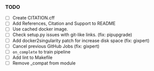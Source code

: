 ### TODO

- [ ] Create CITATION.cff
- [ ] Add References, Citation and Support to README
- [ ] Use cached docker image.
- [ ] Check setup.py issues with git-like links. (fix: pipupgrade)
- [ ] Add docker2singularity patch for increase disk space (fix: gixpert)
- [ ] Cancel previous GitHub Jobs (fix: gixpert)
- [ ] `on_complete` to train pipeline
- [ ] Add lint to Makefile
- [ ] Remove _compat from module